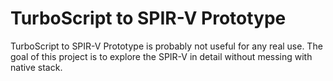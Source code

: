 # TurboScript to SPIR-V Prototype
TurboScript to SPIR-V Prototype is probably not useful for any real use. The goal of this project is to explore the SPIR-V in detail without messing with native stack.

